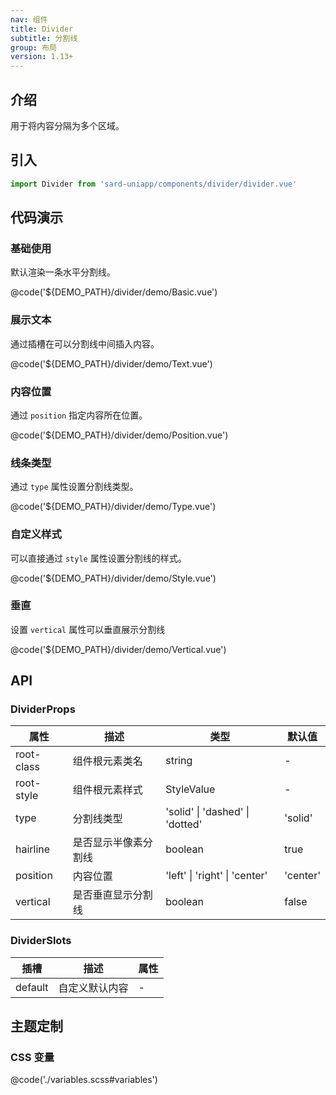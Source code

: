 ```yaml
---
nav: 组件
title: Divider
subtitle: 分割线
group: 布局
version: 1.13+
---
```


## 介绍

用于将内容分隔为多个区域。

## 引入

```ts
import Divider from 'sard-uniapp/components/divider/divider.vue'
```

## 代码演示

### 基础使用

默认渲染一条水平分割线。

@code('${DEMO_PATH}/divider/demo/Basic.vue')

### 展示文本

通过插槽在可以分割线中间插入内容。

@code('${DEMO_PATH}/divider/demo/Text.vue')

### 内容位置

通过 `position` 指定内容所在位置。

@code('${DEMO_PATH}/divider/demo/Position.vue')

### 线条类型

通过 `type` 属性设置分割线类型。

@code('${DEMO_PATH}/divider/demo/Type.vue')

### 自定义样式

可以直接通过 `style` 属性设置分割线的样式。

@code('${DEMO_PATH}/divider/demo/Style.vue')

### 垂直

设置 `vertical` 属性可以垂直展示分割线

@code('${DEMO_PATH}/divider/demo/Vertical.vue')

## API

### DividerProps

| 属性       | 描述                 | 类型                            | 默认值   |
| ---------- | -------------------- | ------------------------------- | -------- |
| root-class | 组件根元素类名       | string                          | -        |
| root-style | 组件根元素样式       | StyleValue                      | -        |
| type       | 分割线类型           | 'solid' \| 'dashed' \| 'dotted' | 'solid'  |
| hairline   | 是否显示半像素分割线 | boolean                         | true     |
| position   | 内容位置             | 'left' \| 'right' \| 'center'   | 'center' |
| vertical   | 是否垂直显示分割线   | boolean                         | false    |

### DividerSlots

| 插槽    | 描述           | 属性 |
| ------- | -------------- | ---- |
| default | 自定义默认内容 | -    |

## 主题定制

### CSS 变量

@code('./variables.scss#variables')
